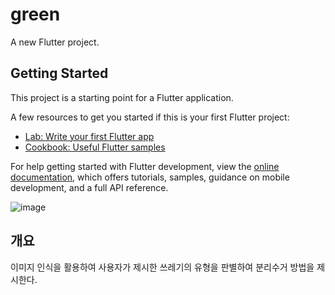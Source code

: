 # green

A new Flutter project.

## Getting Started

This project is a starting point for a Flutter application.

A few resources to get you started if this is your first Flutter project:

- [Lab: Write your first Flutter app](https://docs.flutter.dev/get-started/codelab)
- [Cookbook: Useful Flutter samples](https://docs.flutter.dev/cookbook)

For help getting started with Flutter development, view the
[online documentation](https://docs.flutter.dev/), which offers tutorials,
samples, guidance on mobile development, and a full API reference.

![image](https://github.com/yyujinjj/GreenScan/assets/142713364/55dcbd28-c219-48e6-960c-9fb4af369ac0)

## 개요
이미지 인식을 활용하여 사용자가 제시한 쓰레기의 유형을 판별하여 분리수거 방법을 제시한다.
